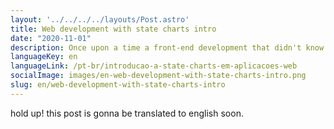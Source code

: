 ```yaml
---
layout: '../../../../layouts/Post.astro'
title: Web development with state charts intro
date: "2020-11-01"
description: Once upon a time a front-end development that didn't know about state charts and were working in a simple tasks...
languageKey: en
languageLink: /pt-br/introducao-a-state-charts-em-aplicacoes-web
socialImage: images/en-web-development-with-state-charts-intro.png
slug: en/web-development-with-state-charts-intro
---
```


hold up! this post is gonna be translated to english soon.